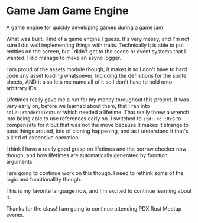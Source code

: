 # Game Jam Game Engine

A game engine for quickly developing games during a game jam

What was built:
Kind of a game engine I guess. It's very messy, and I'm not sure I did well implementing things with traits. Technically it is able to put entities on the screen, but I didn't get to the scene or event systems that I wanted. I did manage to make an async logger.

I am proud of the assets module though, it makes it so I don't have to hard code any asset loading whatsoever. Including the definitions for the sprite sheets, AND it also lets me name all of it so I don't have to hold onto arbitrary IDs.

Lifetimes really gave me a run for my money throughout this project. It was very early on, before we learned about them, that I ran into `sdl2::render::Texture` which needed a lifetime. That really threw a wrench into being able to use references early on. I switched to `std::rc::Rc`s to compensate for it but that was not the move because it makes it strange to pass things around, lots of cloning happening, and as I understand it that's a kind of expensive operation.

I think I have a really good grasp on lifetimes and the borrow checker now though, and how lifetimes are automatically generated by function arguments.

I am going to continue work on this though. I need to rethink some of the logic and functionallity though.

This is my favorite language now, and I'm excited to continue learning about it. 

Thanks for the class! I am going to continue attending PDX Rust Meetup events.
